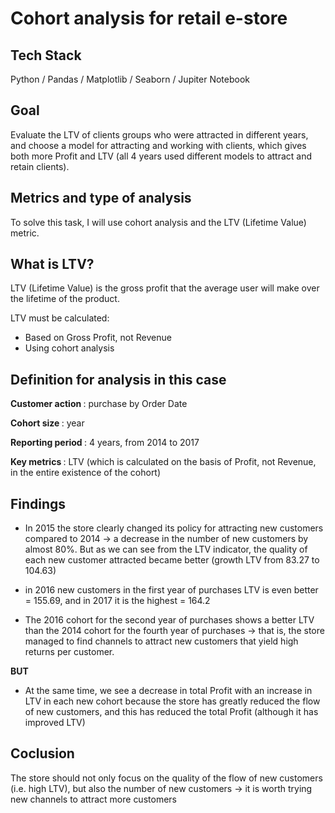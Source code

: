 # Cohort analysis for retail e-store

## Tech Stack
Python / Pandas / Matplotlib / Seaborn / Jupiter Notebook

## Goal
Evaluate the LTV of clients groups who were attracted in different years, and choose a model for attracting and working with clients, which gives both more Profit and LTV (all 4 years used different models to attract and retain clients).

## Metrics and type of analysis
To solve this task, I will use cohort analysis and the LTV (Lifetime Value) metric.

## What is LTV?
LTV (Lifetime Value) is the gross profit that the average user will make over the lifetime of the product.

LTV must be calculated:

- Based on Gross Profit, not Revenue
- Using cohort analysis

## Definition for analysis in this case

<b> Customer action </b>: purchase by Order Date

<b> Cohort size  </b>: year

<b> Reporting period  </b>: 4 years, from 2014 to 2017

<b> Key metrics  </b>: LTV (which is calculated on the basis of Profit, not Revenue, in the entire existence of the cohort)

## Findings

- In 2015 the store clearly changed its policy for attracting new customers compared to 2014 -> a decrease in the number of new customers by almost 80%. But as we can see from the LTV indicator, the quality of each new customer attracted became better (growth LTV from 83.27 to 104.63)


- in 2016 new customers in the first year of purchases LTV is even better = 155.69, and in 2017 it is the highest = 164.2


- The 2016 cohort for the second year of purchases shows a better LTV than the 2014 cohort for the fourth year of purchases -> that is, the store managed to find channels to attract new customers that yield high returns per customer.

<b> BUT </b>
- At the same time, we see a decrease in total Profit with an increase in LTV in each new cohort because the store has greatly reduced the flow of new customers, and this has reduced the total Profit (although it has improved LTV)


## Coclusion

The store should not only focus on the quality of the flow of new customers (i.e. high LTV), but also the number of new customers -> it is worth trying new channels to attract more customers
